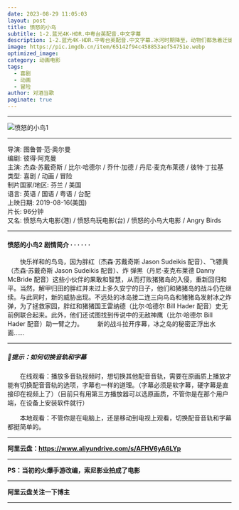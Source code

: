 ```yaml
---
date: 2023-08-29 11:05:03
layout: post
title: 愤怒的小鸟
subtitle: 1-2.蓝光4K-HDR.中粤台英配音.中文字幕
description: 1-2.蓝光4K-HDR.中粤台英配音.中文字幕.冰河时期降至，动物们都急着迁徙到温暖的地方及储存食物。长毛象曼弗瑞德、树獭希德、剑齿虎迪亚戈为了帮助一个人类的婴儿回到父母身边，因而也掉了动物们迁徙的队伍...
image: https://pic.imgdb.cn/item/65142f94c458853aef54751e.webp
optimized_image: 
category: 动画电影
tags:
  - 喜剧
  - 动画
  - 冒险
author: 对酒当歌
paginate: true
---
```


---

![愤怒的小鸟1](https://pic.imgdb.cn/item/6514314ec458853aef5510d4.webp)

---

导演: 图鲁普·范·奥尔曼  
编剧: 彼得·阿克曼  
主演: 杰森·苏戴奇斯 / 比尔·哈德尔 / 乔什·加德 / 丹尼·麦克布莱德 / 彼特·丁拉基  
类型: 喜剧 / 动画 / 冒险  
制片国家/地区: 芬兰 / 美国  
语言: 英语 / 国语 / 粤语 / 台配  
上映日期: 2019-08-16(美国)  
片长: 96分钟  
又名: 愤怒鸟大电影(港) / 愤怒鸟玩电影(台) / 愤怒的小鸟大电影 / Angry Birds  

---

#### 愤怒的小鸟2 剧情简介 · · · · · ·

　　快乐祥和的鸟岛，因为胖红（杰森·苏戴奇斯 Jason Sudeikis 配音）、飞镖黄（杰森·苏戴奇斯 Jason Sudeikis 配音）、炸 弹黑（丹尼·麦克布莱德 Danny McBride 配音）这些小伙伴的果敢和智慧，从而打败猪猪岛的入侵，重新回归和平。当然，解甲归田的胖红并未过上多久安宁的日子，他们和猪猪岛的战斗仍在继续。与此同时，新的威胁出现。不远处的冰岛接二连三向鸟岛和猪猪岛发射冰之炸 弹，为了拯救家园，胖红和猪猪国王雷纳德（比尔·哈德尔 Bill Hader 配音）史无前例联合起来。此外，他们还试图找到传说中的无敌神鹰（比尔·哈德尔 Bill Hader 配音）助一臂之力。
　　新的战斗拉开序幕，冰之岛的秘密正浮出水面……

---

##### 🔔提示：如何切换音轨和字幕

　　在线观看：播放多音轨视频时，想切换其他配音音轨，需要在原画质上播放才能有切换配音音轨的选项，字幕也一样的道理。（字幕必须是软字幕，硬字幕是直接印在视频上了）（目前只有用第三方播放器可以选原画质，不管你是在那个用户端，在设备上安装软件就行）

　　本地观看：不管你是在电脑上，还是移动到电视上观看，切换配音音轨和字幕都挺简单的。

---

**阿里云盘：<https://www.aliyundrive.com/s/AFHV6yA6LYp>**

---

**PS：当初的火爆手游改编，索尼影业拍成了电影**

---

**阿里云盘关注一下博主**

---
